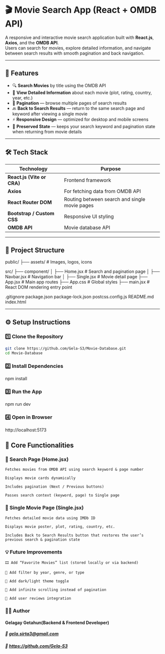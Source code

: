 # 🎬 Movie Search App (React + OMDB API)

A responsive and interactive movie search application built with **React.js**, **Axios**, and the **OMDB API**.  
Users can search for movies, explore detailed information, and navigate between search results with smooth pagination and back navigation.

---

## 🚀 Features

- 🔍 **Search Movies** by title using the OMDB API  
- 📄 **View Detailed Information** about each movie (plot, rating, country, year, etc.)  
- 📑 **Pagination** — browse multiple pages of search results  
- 🔙 **Back to Search Results** — return to the same search page and keyword after viewing a single movie  
- ⚡ **Responsive Design** — optimized for desktop and mobile screens  
- 💾 **Preserved State** — keeps your search keyword and pagination state when returning from movie details  

---

## 🛠️ Tech Stack

| Technology | Purpose |
|-------------|----------|
| **React.js (Vite or CRA)** | Frontend framework |
| **Axios** | For fetching data from OMDB API |
| **React Router DOM** | Routing between search and single movie pages |
| **Bootstrap / Custom CSS** | Responsive UI styling |
| **OMDB API** | Movie database API |

---

## 🧩 Project Structure

public/
├── assets/                # Images, logos, icons

src/
├── component/
│   ├── Home.jsx            # Search and pagination page
│   ├── Navbar.jsx          # Navigation bar
│   ├── Single.jsx          # Movie detail page
├── App.jsx                 # Main app routes
├── App.css                 # Global styles
├── main.jsx                # React DOM rendering entry point

.gitignore
package.json
package-lock.json
postcss.config.js
README.md
index.html


---

## ⚙️ Setup Instructions

### 1️⃣ Clone the Repository
```bash
git clone https://github.com/Gela-S3/Movie-Database.git
cd Movie-Database
```

### 2️⃣ Install Dependencies

npm install

### 3️⃣ Run the App

npm run dev

### 4️⃣ Open in Browser

http://localhost:5173

## 🧠 Core Functionalities
 
 ### 🔹 Search Page (Home.jsx)

    Fetches movies from OMDB API using search keyword & page number

    Displays movie cards dynamically

    Includes pagination (Next / Previous buttons)

    Passes search context (keyword, page) to Single page

### 🔹 Single Movie Page (Single.jsx)

    Fetches detailed movie data using IMDb ID

    Displays movie poster, plot, rating, country, etc.

    Includes Back to Search Results button that restores the user’s previous search & pagination state

### 💡 Future Improvements

    🎞️ Add “Favorite Movies” list (stored locally or via backend)

    🔎 Add filter by year, genre, or type

    🌙 Add dark/light theme toggle

    🧭 Add infinite scrolling instead of pagination

    💬 Add user reviews integration


### 🧑‍💻 Author

#### Gelagay Getahun(Backend & Frontend Developer)
#####    📧 gela.sirta3@gmail.com
#####    🐙 https://github.com/Gela-S3